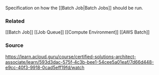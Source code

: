 Specification on how the [[Batch Job|Batch Jobs]] should be run.
### Related
[[Batch Job]]
[[Job Queue]]
[[Compute Environment]]
[[AWS Batch]]
### Source
https://learn.acloud.guru/course/certified-solutions-architect-associate/learn/593d3dac-575f-4c3b-bee1-54cee5a01eaf/7d66d448-e9cc-40f3-9918-0cad5eff19fd/watch